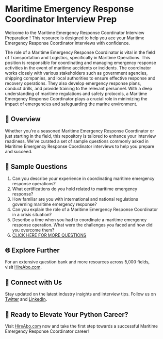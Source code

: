# Maritime Emergency Response Coordinator Interview Prep

Welcome to the Maritime Emergency Response Coordinator Interview Preparation ! This resource is designed to help you ace your Maritime Emergency Response Coordinator interviews with confidence.

The role of a Maritime Emergency Response Coordinator is vital in the field of Transportation and Logistics, specifically in Maritime Operations. This position is responsible for coordinating and managing emergency response activities in the event of maritime accidents or incidents. The coordinator works closely with various stakeholders such as government agencies, shipping companies, and local authorities to ensure effective response and recovery operations. They also develop emergency response plans, conduct drills, and provide training to the relevant personnel. With a deep understanding of maritime regulations and safety protocols, a Maritime Emergency Response Coordinator plays a crucial role in minimizing the impact of emergencies and safeguarding the marine environment.

## 🚀 Overview

Whether you're a seasoned Maritime Emergency Response Coordinator or just starting in the field, this repository is tailored to enhance your interview readiness. We've curated a set of sample questions commonly asked in Maritime Emergency Response Coordinator interviews to help you prepare and succeed.

## 📝 Sample Questions

1. Can you describe your experience in coordinating maritime emergency response operations?
2. What certifications do you hold related to maritime emergency response?
3. How familiar are you with international and national regulations governing maritime emergency response?
4. Can you explain the role of a Maritime Emergency Response Coordinator in a crisis situation?
5. Describe a time when you had to coordinate a maritime emergency response operation. What were the challenges you faced and how did you overcome them?
6. [CLICK HERE FOR MORE QUESTIONS](https://hireabo.com/job/23_4_19/Maritime%20Emergency%20Response%20Coordinator)

## 🌐 Explore Further

For an extensive question bank and more resources across 5,000 fields, visit [HireAbo.com](https://www.hireabo.com).

## 📱 Connect with Us

Stay updated on the latest industry insights and interview tips. Follow us on [Twitter](https://twitter.com/hireabo) and [LinkedIn](https://www.linkedin.com/in/hire-abo-3609972a8/).

## 🚀 Ready to Elevate Your Python Career?

Visit [HireAbo.com](https://www.hireabo.com) now and take the first step towards a successful Maritime Emergency Response Coordinator career!